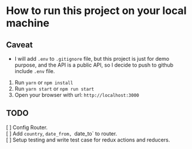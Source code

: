 # How to run this project on your local machine

## Caveat

- I will add `.env` to `.gitignore` file, but this project is just for demo purpose, and the API is a public API,
  so I decide to push to github include `.env` file.

1. Run `yarn` or `npm install`
2. Run `yarn start` or `npm run start`
3. Open your browser with url: `http://localhost:3000`

## TODO

[ ] Config Router. <br />
[ ] Add `country`, `date_from, `date_to` to router. <br />
[ ] Setup testing and write test case for redux actions and reducers.
